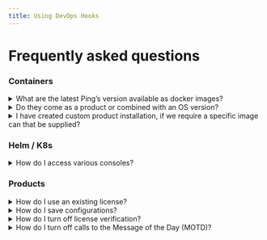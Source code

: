 ```yaml
---
title: Using DevOps Hooks
---
```


# Frequently asked questions

### Containers

<details>
  <summary>What are the latest Ping’s version available as docker images?</summary>

The latest Ping's products are tagged with <mark><b>{RELEASE}-{PRODUCT VERSION}</b></mark>. You can find more information about our latest product images at <a href="https://devops.pingidentity.com/docker-images/productVersionMatrix/">Product Version</a>
</details>

<details>
  <summary>Do they come as a product or combined with an OS version?</summary>

The DevOps program uses <mark><b>Alpine</b></mark> as its base OS shim. For more information please visit <a href="https://devops.pingidentity.com/docker-images/imageSupport/#supported-os-shim">Support OS Shim</a>
</details>

<details>
  <summary>I have created custom product installation, if we require a specific image can that be supplied?
</summary>

We currently do not support custom images, but you are able to build the image locally with the customizted bits. For more information please visit <a href="https://devops.pingidentity.com/how-to/buildLocal/">Build Local Image</a>
</details>

### Helm / K8s
<details>
  <summary>How do I access various consoles?</summary>

There are a few ways you can access the consoles.
<p></p>

<p>1. PortFoward the pod to access with localhost.</p>
<p>&emsp; <mark><b>kubectl port-forward &#60;podName&#62; &#60;containerPort&#62;:&#60;localPort&#62;</b></mark></p>
2. With Helm, add the ingress control in the yaml file to access the container with a url. <a href="https://devops.pingidentity.com/deployment/deployHelmLocalIngress/#create-ingresses">Ingress</a>
</details>

### Products
<details>
  <summary>How do I use an existing license?</summary>

You can mount the license in the container's <mark><b>opt/in</b></mark> directory. Please check out <a href="https://devops.pingidentity.com/how-to/existingLicense/">using existing licenses</a> for more information.
</details>

<details>
  <summary>How do I save configurations?</summary>

In order to save configurations we would create a server profile and pass the configuration into the Server profile repo. 
To create a custom server profile please visit <a href="https://devops.pingidentity.com/how-to/profiles/">Server Profile</a>.
<p></p>

<p><b>Examples on how to get profile data</b></p>


&emsp; <a href="https://devops.pingidentity.com/how-to/buildPingFederateProfile/">PingFederate</a>
    ```
    curl -k https://localhost:9999/pf-admin-api/v1/bulk/export?includeExternalResources=false \
    -u administrator:2FederateM0re \
    -H 'X-XSRF-Header: PingFederate' \
    -o data.json
    ```
&emsp; PingAccess
    ```
    curl -k https://localhost:9000/pa-admin-api/v3/config/export \ 
    -u administrator:2FederateM0re \
    -H "X-XSRF-Header: PingAccess" \
    -o data.json
    ```
&emsp; <a href="https://devops.pingidentity.com/how-to/buildPingDirectoryProfile/">PingDirectory</a>
    ```
    kubectl exec -it pingdirectory-0 \
    --manage-profile generate-profile \
    --profileRoot /tmp/pd.profile
    ```
</details>

<details>
  <summary>How do I turn off license verification?</summary>

<mark><b>MUTE_LICENSE_VERIFICATION="true"</b></mark>
</details>

<details>
  <summary>How do I turn off calls to the Message of the Day (MOTD)?</summary>

<mark><b>MOTD_URL=""</b></mark>
</details>